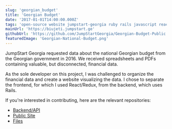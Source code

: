 ```yaml
---
slug: 'georgian_budget'
title: 'Georgian Budget'
date: '2017-01-01T14:00:00.000Z'
tags: 'open-source website jumpstart-georgia ruby rails javascript react'
mainUrl: 'https://biujeti.jumpstart.ge'
githubUrl: 'https://github.com/JumpStartGeorgia/Georgian-Budget-Public'
featuredImage: 'Georgian-National-Budget.png'
---
```


JumpStart Georgia requested data about the national Georgian budget from the Georgian government in 2016. We received spreadsheets and PDFs containing valuable, but disconnected, financial data.

As the sole developer on this project, I was challenged to organize the financial data and create a website visualizing the data. I chose to separate the frontend, for which I used React/Redux, from the backend, which uses Rails.

If you're interested in contributing, here are the relevant repositories:

* [Backend/API](https://github.com/JumpStartGeorgia/Georgian-Budget-API)
* [Public Site](https://github.com/JumpStartGeorgia/Georgian-Budget-Public)
* [Files](https://github.com/JumpStartGeorgia/Georgian-Budget-Files)
